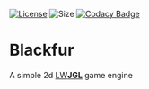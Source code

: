 [![License](https://img.shields.io/github/license/seba244c/Blackfur)](https://github.com/Seba244c/Blackfur/blob/master/LICENSE)
![Size](https://img.shields.io/github/repo-size/Seba244c/Blackfur)
[![Codacy Badge](https://app.codacy.com/project/badge/Grade/cc65a2fcc23f44b98731bd786613114d)](https://www.codacy.com/manual/Seba244c/Blackfur?utm_source=github.com&amp;utm_medium=referral&amp;utm_content=Seba244c/Blackfur&amp;utm_campaign=Badge_Grade)
# Blackfur
A simple 2d [LW**JGL**](https://www.lwjgl.org/) game engine